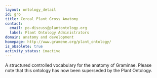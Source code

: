 ```yaml
---
layout: ontology_detail
id: gro
title: Cereal Plant Gross Anatomy
contact:
  email: po-discuss@plantontology.org
  label: Plant Ontology Administrators
domain: anatomy and development
homepage: http://www.gramene.org/plant_ontology/
is_obsolete: true
activity_status: inactive
---
```


A structured controlled vocabulary for the anatomy of Graminae. Please note that this ontology has now been superseded by the Plant Ontology.
